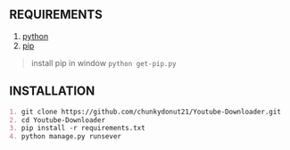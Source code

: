 
## REQUIREMENTS
1. [python](https://www.python.org/downloads/)
2. [pip](https://pypi.org/project/pip/) 


> install pip in window ``python get-pip.py``
## INSTALLATION
```markdown
1. git clone https://github.com/chunkydonut21/Youtube-Downloader.git
2. cd Youtube-Downloader
3. pip install -r requirements.txt
4. python manage.py runsever

```